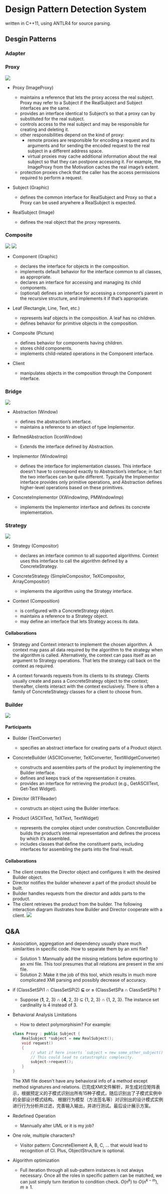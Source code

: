 # Design Pattern Detection System
written in C++11, using ANTLR4 for source parsing.

## Desgin Patterns

### Adapter

### Proxy
![](res/proxy-01.png)
- Proxy (ImageProxy)
  - maintains a reference that lets the proxy access the real subject. Proxy may refer to a Subject if the RealSubject and Subject interfaces are the same.
  - provides an interface identical to Subject’s so that a proxy can by substituted for the real subject.
  - controls access to the real subject and may be responsible for creating and deleting it.
  - other responsibilities depend on the kind of proxy:
    - remote proxies are responsible for encoding a request and its arguments and for sending the encoded request to the real subject in a different address space.
    - virtual proxies may cache additional information about the real subject so that they can postpone accessing it. For example, the ImageProxy from the Motivation caches the real image’s extent.
  - protection proxies check that the caller has the access permissions required to perform a request.

- Subject (Graphic)
  - defines the common interface for RealSubject and Proxy so that a Proxy can be used anywhere a RealSubject is expected.

- RealSubject (Image)
  - defines the real object that the proxy represents.

### Composite
![](res/composite-01.png)
![](res/composite-02.png)
- Component (Graphic)
  - declares the interface for objects in the composition.
  - implements default behavior for the interface common to all classes, as appropriate.
  - declares an interface for accessing and managing its child components.
  - (optional) defines an interface for accessing a component’s parent in the recursive structure, and implements it if that’s appropriate.

- Leaf (Rectangle, Line, Text, etc.)
  - represents leaf objects in the composition. A leaf has no children.
  - defines behavior for primitive objects in the composition.

- Composite (Picture)
  - defines behavior for components having children.
  - stores child components.
  - implements child-related operations in the Component interface.

- Client
  - manipulates objects in the composition through the Component interface.

### Bridge
![](res/bridge-01.png)
- Abstraction (Window)
  - defines the abstraction’s interface.
  - maintains a reference to an object of type Implementor.

- RefmedAbstraction (IconWindow)
  - Extends the interface defined by Abstraction.

- Implementor (WindowImp)
  - defines the interface for implementation classes. This interface doesn’t have to correspond exactly to Abstraction’s interface; in fact the two interfaces can be quite different. Typically the Implementor interface provides only primitive operations, and Abstraction defines higher-level operations based on these primitives.

- ConcreteImplementor (XWindowImp, PMWindowImp)
  - implements the Implementor interface and defines its concrete implementation.

### Strategy
![](res/strategy-01.png)
- Strategy (Compositor)
  - declares an interface common to all supported algorithms. Context uses this interface to call the algorithm defined by a ConcreteStrategy.

- ConcreteStrategy (SimpleCompositor, TeXCompositor, ArrayCompositor)
  - implements the algorithm using the Strategy interface.

- Context (Composition)
  - is configured with a ConcreteStrategy object.
  - maintains a reference to a Strategy object.
  - may define an interface that lets Strategy access its data.

#### Collaborations
- Strategy and Context interact to implement the chosen algorithm. A context may pass all data required by the algorithm to the strategy when the algorithm is called. Alternatively, the context can pass itself as an argument to Strategy operations. That lets the strategy call back on the context as required.

- A context forwards requests from its clients to its strategy. Clients usually create and pass a ConcreteStrategy object to the context; thereafter, clients interact with the context exclusively. There is often a family of ConcreteStrategy classes for a client to choose from.

### Builder
![](res/builder-01.png)
#### Participants
- Builder (TextConverter)
  - specifies an abstract interface for creating parts of a Product object.

- ConcreteBuilder (ASCIIConverter, TeXConverter, TextWidgetConverter)
  - constructs and assembles parts of the product by implementing the Builder interface.
  - defines and keeps track of the representation it creates.
  - provides an interface for retrieving the product (e.g., GetASCIIText, Get-Text Widget).

- Director (RTFReader)
  - constructs an object using the Builder interface.

- Product (ASCIIText, TeXText, TextWidget)
  - represents the complex object under construction. ConcreteBuilder builds the product’s internal representation and defines the process by which it’s assembled.
  - includes classes that define the constituent parts, including interfaces for assembling the parts into the final result.

#### Collaborations
- The client creates the Director object and configures it with the desired Builder object.
- Director notifies the builder whenever a part of the product should be built.
- Builder handles requests from the director and adds parts to the product.
- The client retrieves the product from the builder.
The following interaction diagram illustrates how Builder and Director cooperate with a client.
![](res/builder-02.png)



## Q&A
- Association, aggregation and dependency usually share much similarities in specific code. How to separate them by an xmi file?
    - Solution 1: Mannually add the missing relations before exporting to an xmi file. This tool presumes that all relations are present in the xmi file.
    - Solution 2: Make it the job of this tool, which results in much more complicated XMI parsing and possibly decrease of accuracy.

- if (ClassSetSPi1 ∩ ClassSetSPi2) **⊆** or **=** (ClassSetSPa ∩ ClassSetSPb) ? 
    - Suppose {**1**, 2, 3} ∩ {**4**, 2, 3} ⊆ {1, 2, 3} ∩ {1, 2, 3}. The instance set cardinality is 4 instead of 3.

- Behavioral Analysis Limitations
    - How to detect polymorphisim?
    For example:
    ```c++
    class Proxy : public Subject {
        RealSubject *subject = new RealSubject();
        void request()
        {
            // what if here inserts `subject = new some_other_subject()`
            // This could lead to catastrophic complexity.
            subject->request();
        }
    }
    ```
    The XMI file doesn't have any behavioral info of a method except method signatures and relations.
    已完成XMI文件解析，并生成对应矩阵表示，根据预定义的子模式识别出所有15种子模式，随后识别出了子模式实例中的全部设计模式结构。
    根据行为模型（方法签名等）对识别出的设计模式实例进行行为分析并过滤，完善输入输出，并进行测试。最后设计展示方案。
    
- Redefined Operation
  - Mannually alter UML or it is my job?

- One role, multiple characters?
  - Visitor pattern: ConcreteElement A, B, C, ... that would lead to recognition of CI. Plus, ObjectStructure is optional.

- Algorithm optimization
  - Full iteration through all sub-pattern instances is not always necessary. Once all the roles in specific pattern can be matched, we can just simply turn iteration to condition check. $O(n^k)$ to $O(n^{k-m}), m \ge 1$.